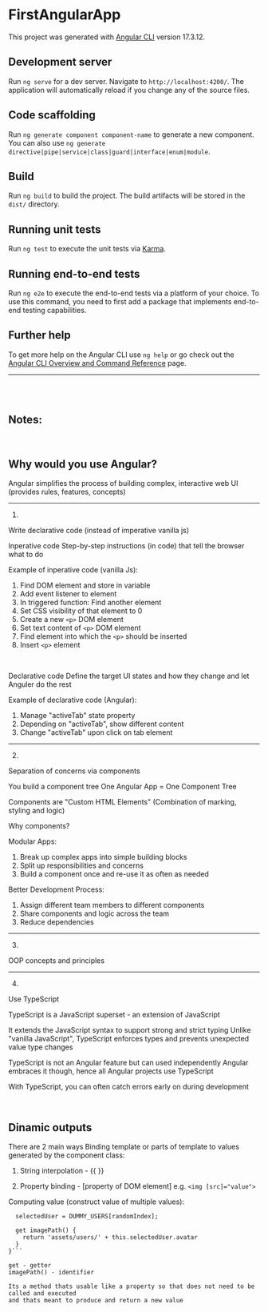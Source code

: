 # FirstAngularApp

This project was generated with [Angular CLI](https://github.com/angular/angular-cli) version 17.3.12.

## Development server

Run `ng serve` for a dev server. Navigate to `http://localhost:4200/`. The application will automatically reload if you change any of the source files.

## Code scaffolding

Run `ng generate component component-name` to generate a new component. You can also use `ng generate directive|pipe|service|class|guard|interface|enum|module`.

## Build

Run `ng build` to build the project. The build artifacts will be stored in the `dist/` directory.

## Running unit tests

Run `ng test` to execute the unit tests via [Karma](https://karma-runner.github.io).

## Running end-to-end tests

Run `ng e2e` to execute the end-to-end tests via a platform of your choice. To use this command, you need to first add a package that implements end-to-end testing capabilities.

## Further help

To get more help on the Angular CLI use `ng help` or go check out the [Angular CLI Overview and Command Reference](https://angular.io/cli) page.

<hr>
<br>
<br>

## Notes:

<br>

## Why would you use Angular?

Angular simplifies the process of building complex, interactive web UI (provides rules, features, concepts)

<hr>

1.
Write declarative code (instead of imperative vanilla js)

Inperative code
Step-by-step instructions (in code) that tell the browser what to do

Example of inperative code (vanilla Js):

1) Find DOM element and store in variable
2) Add event listener to element
3) In triggered function: Find another element
4) Set CSS visibility of that element to 0
5) Create a new `<p>` DOM element
6) Set text content of `<p>` DOM element
7) Find element into which the `<p>` should be inserted
8) Insert `<p>` element

<br>

Declarative code
Define the target UI states and how they change and let Anguler do the rest

Example of declarative code (Angular):

1) Manage "activeTab" state property
2) Depending on "activeTab", show different content
3) Change "activeTab" upon click on tab element

<hr>

2.
Separation of concerns via components

You build a component tree
One Angular App = One Component Tree

Components are "Custom HTML Elements" (Combination of marking, styling and logic)

Why components?

Modular Apps:

1) Break up complex apps into simple building blocks
2) Split up responsibilities and concerns
3) Build a component once and re-use it as often as needed

Better Development Process:

1) Assign different team members to different components
2) Share components and logic across the team
3) Reduce dependencies

<hr>

3.
OOP concepts and principles

<hr>

4.
Use TypeScript

TypeScript is a JavaScript superset - an extension of JavaScript

It extends the JavaScript syntax to support strong and strict typing
Unlike "vanilla JavaScript", TypeScript enforces types and prevents unexpected value type changes

TypeScript is not an Angular feature but can used independently
Angular embraces it though, hence all Angular projects use TypeScript

With TypeScript, you can often catch errors early on during development

<br>

## Dinamic outputs

There are 2 main ways Binding template or parts of template to values generated by the component class:

1) String interpolation - {{ }}

2) Property binding - [property of DOM element] e.g. `<img [src]="value">`

Computing value (construct value of multiple values):

```export class UserComponent {
  selectedUser = DUMMY_USERS[randomIndex];

  get imagePath() {
    return 'assets/users/' + this.selectedUser.avatar
  }
}```

get - getter
imagePath() - identifier

Its a method thats usable like a property so that does not need to be called and executed
and thats meant to produce and return a new value
